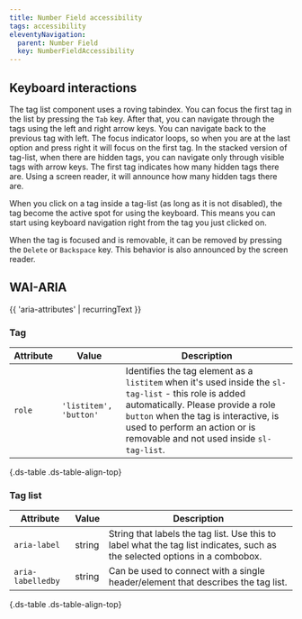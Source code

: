 ```yaml
---
title: Number Field accessibility
tags: accessibility
eleventyNavigation:
  parent: Number Field
  key: NumberFieldAccessibility
---
```

<section>

## Keyboard interactions

The tag list component uses a roving tabindex. You can focus the first tag in the list by pressing the `Tab` key. After that, you can navigate through the tags using the left and right arrow keys. You can navigate back to the previous tag with left. The focus indicator loops, so when you are at the last option and press right it will focus on the first tag.
In the stacked version of tag-list, when there are hidden tags, you can navigate only through visible tags with arrow keys. The first tag indicates how many hidden tags there are. Using a screen reader, it will announce how many hidden tags there are.


When you click on a tag inside a tag-list (as long as it is not disabled), the tag become the active spot for using the keyboard. This means you can start using keyboard navigation right from the tag you just clicked on.


When the tag is focused and is removable, it can be removed by pressing the `Delete` or `Backspace` key. This behavior is also announced by the screen reader.

</section>

<section>

## WAI-ARIA

{{ 'aria-attributes' | recurringText }}

### Tag

<div class="ds-table-wrapper">

|Attribute|Value|Description|
|-|-|-|
|`role`|`'listitem', 'button'`|Identifies the tag element as a `listitem` when it's used inside the `sl-tag-list` - this role is added automatically. Please provide a role `button` when the tag is interactive, is used to perform an action or is removable and not used inside `sl-tag-list`.|

{.ds-table .ds-table-align-top}

</div>

### Tag list

<div class="ds-table-wrapper">

|Attribute|Value|Description|
|-|-|-
|`aria-label`|string|String that labels the tag list. Use this to label what the tag list indicates, such as the selected options in a combobox.|
|`aria-labelledby`|string|Can be used to connect with a single header/element that describes the tag list.|

{.ds-table .ds-table-align-top}

</div>

</section>
